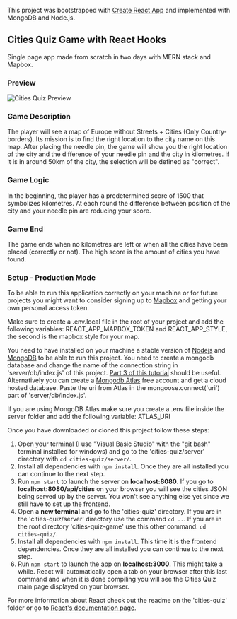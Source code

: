 This project was bootstrapped with [Create React App](https://github.com/facebook/create-react-app) and implemented with MongoDB and Node.js.

## Cities Quiz Game with React Hooks

Single page app made from scratch in two days with MERN stack and Mapbox.

### Preview

![Cities Quiz Preview](https://res.cloudinary.com/drdwtcsc4/image/upload/v1595756046/Others/2020-07-26_11-32-16_oqfuav.gif "Cities Quiz Preview")

### Game Description

The player will see a map of Europe without Streets + Cities (Only Country-borders). Its mission is to find the right location to the city name on this map. After placing the needle pin, the game will show you the right location of the city and the difference of your needle pin and the city in kilometres. If it is in around 50km of the city, the selection will be defined as "correct".

### Game Logic

In the beginning, the player has a predetermined score of 1500 that symbolizes kilometres. At each round the difference between position of the city and your needle pin are reducing your score.

### Game End

The game ends when no kilometres are left or when all the cities have been placed (correctly or not).
The high score is the amount of cities you have found.

### Setup - Production Mode

To be able to run this application correctly on your machine or for future projects you might want to consider signing up to [Mapbox](https://www.mapbox.com/) and getting your own personal access token.

Make sure to create a .env.local file in the root of your project and add the following variables: REACT_APP_MAPBOX_TOKEN and REACT_APP_STYLE, the second is the mapbox style for your map.

You need to have installed on your machine a stable version of [Nodejs](https://nodejs.org/en/download/) and [MongoDB](https://www.mongodb.com/try/download/community) to be able to run this project. You need to create a mongodb database and change the name of the connection string in 'server/db/index.js' of this project. [Part 3 of this tutorial](https://closebrace.com/tutorials/2017-03-02/the-dead-simple-step-by-step-guide-for-front-end-developers-to-getting-up-and-running-with-nodejs-express-and-mongodb) should be useful. Alternatively you can create a [Mongodb Atlas](https://www.mongodb.com/cloud/atlas) free account and get a cloud hosted database. Paste the uri from Atlas in the mongoose.connect('uri') part of 'server/db/index.js'.

If you are using MongoDB Atlas make sure you create a .env file inside the server folder and add the following variable: ATLAS_URI

Once you have downloaded or cloned this project follow these steps:

1. Open your terminal (I use "Visual Basic Studio" with the "git bash" terminal installed for windows) and go to the 'cities-quiz/server' directory with `cd cities-quiz/server/`.
2. Install all dependencies with `npm install`. Once they are all installed you can continue to the next step.
3. Run `npm start` to launch the server on **localhost:8080**. If you go to **localhost:8080/api/cities** on your browser you will see the cities JSON being served up by the server. You won't see anything else yet since we still have to set up the frontend.
4. Open a **new terminal** and go to the 'cities-quiz' directory. If you are in the 'cities-quiz/server' directory use the command `cd ..`. If you are in the root directory 'cities-quiz-game' use this other command: `cd cities-quiz/`.
5. Install all dependencies with `npm install`. This time it is the frontend dependencies. Once they are all installed you can continue to the next step.
6. Run `npm start` to launch the app on **localhost:3000**. This might take a while. React will automatically open a tab on your browser after this last command and when it is done compiling you will see the Cities Quiz main page displayed on your browser.

For more information about React check out the readme on the 'cities-quiz' folder or go to [React's documentation page](https://reactjs.org/).
